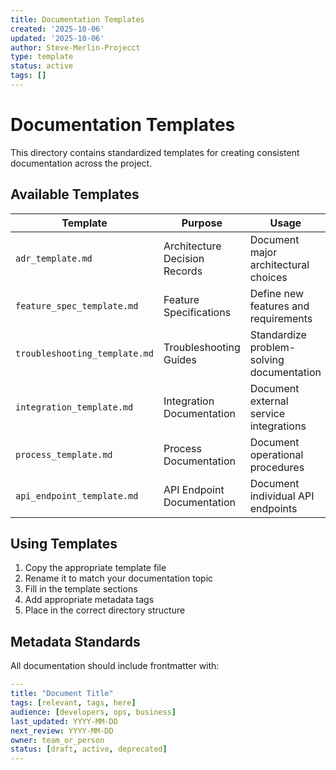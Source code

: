 ```yaml
---
title: Documentation Templates
created: '2025-10-06'
updated: '2025-10-06'
author: Steve-Merlin-Projecct
type: template
status: active
tags: []
---
```


# Documentation Templates

This directory contains standardized templates for creating consistent documentation across the project.

## Available Templates

| Template | Purpose | Usage |
|----------|---------|--------|
| `adr_template.md` | Architecture Decision Records | Document major architectural choices |
| `feature_spec_template.md` | Feature Specifications | Define new features and requirements |
| `troubleshooting_template.md` | Troubleshooting Guides | Standardize problem-solving documentation |
| `integration_template.md` | Integration Documentation | Document external service integrations |
| `process_template.md` | Process Documentation | Document operational procedures |
| `api_endpoint_template.md` | API Endpoint Documentation | Document individual API endpoints |

## Using Templates

1. Copy the appropriate template file
2. Rename it to match your documentation topic
3. Fill in the template sections
4. Add appropriate metadata tags
5. Place in the correct directory structure

## Metadata Standards

All documentation should include frontmatter with:
```yaml
---
title: "Document Title"
tags: [relevant, tags, here]
audience: [developers, ops, business]
last_updated: YYYY-MM-DD
next_review: YYYY-MM-DD
owner: team_or_person
status: [draft, active, deprecated]
---
```
